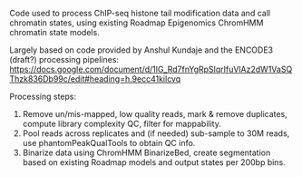 Code used to process ChIP-seq histone tail modification data and call chromatin states, using existing Roadmap Epigenomics ChromHMM chromatin state models.

Largely based on code provided by Anshul Kundaje and the ENCODE3 (draft?) processing pipelines:
https://docs.google.com/document/d/1lG_Rd7fnYgRpSIqrIfuVlAz2dW1VaSQThzk836Db99c/edit#heading=h.9ecc41kilcvq

Processing steps:
1. Remove un/mis-mapped, low quality reads, mark & remove duplicates, compute library complexity QC, filter for mappability.
2. Pool reads across replicates and (if needed) sub-sample to 30M reads, use phantomPeakQualTools to obtain QC info.
3. Binarize data using ChromHMM BinarizeBed, create segmentation based on existing Roadmap models and output states per 200bp bins.




